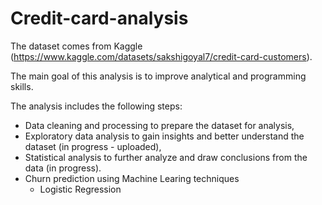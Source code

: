 # Credit-card-analysis
The dataset comes from Kaggle (https://www.kaggle.com/datasets/sakshigoyal7/credit-card-customers). 

The main goal of this analysis is to improve analytical and programming skills.

The analysis includes the following steps:
- Data cleaning and processing to prepare the dataset for analysis,
- Exploratory data analysis to gain insights and better understand the dataset (in progress - uploaded),
- Statistical analysis to further analyze and draw conclusions from the data (in progress).
- Churn prediction using Machine Learing techniques
    * Logistic Regression
